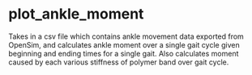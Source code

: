 # plot_ankle_moment

Takes in a csv file which contains ankle movement data exported from OpenSim, and calculates ankle moment over a single gait cycle given
beginning and ending times for a single gait. Also calculates moment caused by each various stiffness of polymer band over gait cycle.
